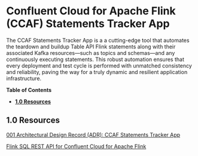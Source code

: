 # Confluent Cloud for Apache Flink (CCAF) Statements Tracker App
The CCAF Statements Tracker App is a a cutting-edge tool that automates the teardown and buildup Table API Flink statements along with their associated Kafka resources—such as topics and schemas—and any continuously executing statements. This robust automation ensures that every deployment and test cycle is performed with unmatched consistency and reliability, paving the way for a truly dynamic and resilient application infrastructure.

**Table of Contents**

<!-- toc -->
+ [**1.0 Resources**](#10-resources)
<!-- tocstop -->

## 1.0 Resources
[001 Architectural Design Record (ADR):  CCAF Statements Tracker App](.blog/adr_001.md)

[Flink SQL REST API for Confluent Cloud for Apache Flink](https://docs.confluent.io/cloud/current/flink/operate-and-deploy/flink-rest-api.html)
